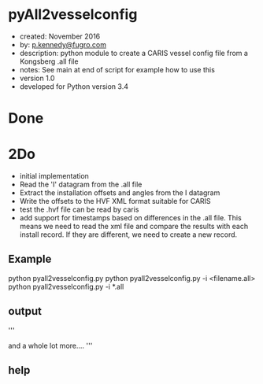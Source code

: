 pyAll2vesselconfig
=====
* created:       November 2016
* by:            p.kennedy@fugro.com
* description:   python module to create a CARIS vessel config file from a Kongsberg .all file
* notes:         See main at end of script for example how to use this
* version 1.0
* developed for Python version 3.4 

Done
====


2Do
===
* initial implementation
* Read the 'I' datagram from the .all file
* Extract the installation offsets and angles from the I datagram
* Write the offsets to the HVF XML format suitable for CARIS
* test the .hvf file can be read by caris 
* add support for timestamps based on differences in the .all file.  This means we need to read the xml file and compare the results with each install record.  If they are different, we need to create a new record.

Example
-------

python pyall2vesselconfig.py
python pyall2vesselconfig.py -i <filename.all>  
python pyall2vesselconfig.py -i *.all  

output
------
'''
<?xml version="1.0"?>
<HIPSVesselConfig Version="2.0">
  <VesselShape>
    <PlanCoordinates/>
    <ProfileCoordinates/>
    <RP Length="0.000000" Width="0.000000" Height="0.000000"/>
  </VesselShape>
  <NavSensor>
    <TimeStamp value="2016-001 00:00:00">
      <Latency value="0.000000"/>
      <Ellipse value="WG84"/>
      <Offsets X="0.000000" Y="0.000000" Z="0.000000"/>
    </TimeStamp>
  </NavSensor>
  and a whole lot more....
'''

help
----
```

```